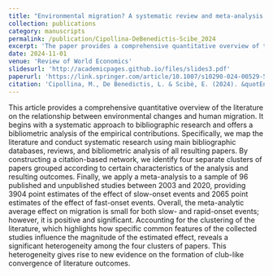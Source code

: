 ```yaml
---
title: "Environmental migration? A systematic review and meta-analysis of the literature"
collection: publications
category: manuscripts
permalink: /publication/Cipollina-DeBenedictis-Scibe_2024
excerpt: 'The paper provides a comprehensive quantitative overview of the literature on the relationship between environmental changes and human migration.'
date: 2024-11-01
venue: 'Review of World Economics'
slidesurl: 'http://academicpages.github.io/files/slides3.pdf'
paperurl: 'https://link.springer.com/article/10.1007/s10290-024-00529-5'
citation: 'Cipollina, M., De Benedictis, L. & Scibè, E. (2024). &quotEnvironmental migration? A systematic review and meta-analysis of the literature&quot; <i>Review of World Economics</i>. 160, 1393–1441.'
---
```


This article provides a comprehensive quantitative overview of the literature on the relationship between environmental changes and human migration. It begins with a systematic approach to bibliographic research and offers a bibliometric analysis of the empirical contributions. Specifically, we map the literature and conduct systematic research using main bibliographic databases, reviews, and bibliometric analysis of all resulting papers. By constructing a citation-based network, we identify four separate clusters of papers grouped according to certain characteristics of the analysis and resulting outcomes. Finally, we apply a meta-analysis to a sample of 96 published and unpublished studies between 2003 and 2020, providing 3904 point estimates of the effect of slow-onset events and 2065 point estimates of the effect of fast-onset events. Overall, the meta-analytic average effect on migration is small for both slow- and rapid-onset events; however, it is positive and significant. Accounting for the clustering of the literature, which highlights how specific common features of the collected studies influence the magnitude of the estimated effect, reveals a significant heterogeneity among the four clusters of papers. This heterogeneity gives rise to new evidence on the formation of club-like convergence of literature outcomes.
